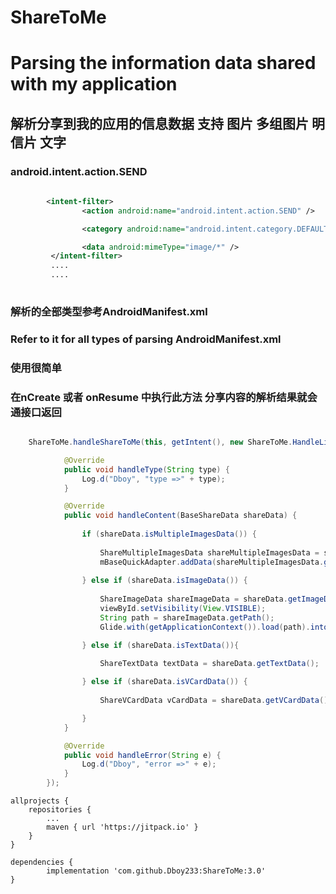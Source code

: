 # ShareToMe

# Parsing the information data shared with my application

## 解析分享到我的应用的信息数据 支持 图片 多组图片 明信片 文字
### android.intent.action.SEND 

```xml
    
        <intent-filter>
                <action android:name="android.intent.action.SEND" />

                <category android:name="android.intent.category.DEFAULT" />

                <data android:mimeType="image/*" />
         </intent-filter>
         ....
         ....
    
```

### 解析的全部类型参考AndroidManifest.xml
### Refer to it for all types of parsing AndroidManifest.xml


### 使用很简单

### 在nCreate 或者 onResume 中执行此方法 分享内容的解析结果就会通接口返回
```java

    ShareToMe.handleShareToMe(this, getIntent(), new ShareToMe.HandleListener() {

            @Override
            public void handleType(String type) {
                Log.d("Dboy", "type =>" + type);
            }

            @Override
            public void handleContent(BaseShareData shareData) {
	    
                if (shareData.isMultipleImagesData()) {
		
                    ShareMultipleImagesData shareMultipleImagesData = shareData.getMultipleImagesData();
                    mBaseQuickAdapter.addData(shareMultipleImagesData.getImgPath());
		    
                } else if (shareData.isImageData()) {
		
                    ShareImageData shareImageData = shareData.getImageData();
                    viewById.setVisibility(View.VISIBLE);
                    String path = shareImageData.getPath();
                    Glide.with(getApplicationContext()).load(path).into(viewById);

                } else if (shareData.isTextData()){
		
                    ShareTextData textData = shareData.getTextData();

                } else if (shareData.isVCardData()) {
		
                    ShareVCardData vCardData = shareData.getVCardData();

                }
            }

            @Override
            public void handleError(String e) {
                Log.d("Dboy", "error =>" + e);
            }
        });

```

    allprojects {
		repositories {
			...
			maven { url 'https://jitpack.io' }
		}
	}

    dependencies {
	        implementation 'com.github.Dboy233:ShareToMe:3.0'
	}
    
